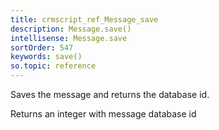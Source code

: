 ```yaml
---
title: crmscript_ref_Message_save
description: Message.save()
intellisense: Message.save
sortOrder: 547
keywords: save()
so.topic: reference
---
```


Saves the message and returns the database id.

Returns an integer with message database id


